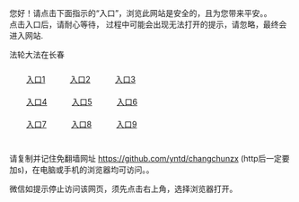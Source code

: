 您好！请点击下面指示的“入口”，浏览此网站是安全的，且为您带来平安。。 <br/>
点击入口后，请耐心等待， 过程中可能会出现无法打开的提示，请忽略，最终会进入网站. </br>

法轮大法在长春<br/>
<div style="padding:10px"><a style="margin:20px" target="_blank" href="https://d2znj5bzp3xv24.cloudfront.net/2Qpsp?tnjtje" id="ccLink1" rel="nofollow">入口1</a> <a target="_blank" style="margin:20px" href="https://d1y0xasseb4plb.cloudfront.net/2Qpsp?eoqynxht" id="ccLink2" rel="nofollow">入口2</a> <a style="margin:20px" target="_blank" href="https://d1he9kqr9lcyel.cloudfront.net/2Qpsp?sexiicy" id="ccLink3" rel="nofollow">入口3</a></div>

<div style="padding:10px" ><a style="margin:20px" target="_blank" href="https://d2znj5bzp3xv24.cloudfront.net/2Qpsp?tnjtje" id="ccLink4" rel="nofollow">入口4</a> <a style="margin:20px" href="https://d1y0xasseb4plb.cloudfront.net/2Qpsp?eoqynxht" target="_blank" id="ccLink5" rel="nofollow">入口5</a> <a style="margin:20px" href="https://d1he9kqr9lcyel.cloudfront.net/2Qpsp?sexiicy" target="_blank" id="ccLink6" rel="nofollow">入口6</a></div>

<div style="padding:10px"><a style="margin:20px" target="_blank" href="https://d2znj5bzp3xv24.cloudfront.net/2Qpsp?tnjtje" id="ccLink7" rel="nofollow">入口7</a> <a style="margin:20px" href="https://d1y0xasseb4plb.cloudfront.net/2Qpsp?eoqynxht" target="_blank" id="ccLink8" rel="nofollow">入口8</a> <a style="margin:20px" target="_blank" href="https://d1he9kqr9lcyel.cloudfront.net/2Qpsp?sexiicy" id="ccLink9" rel="nofollow">入口9</a></div>

<br/>



请复制并记住免翻墙网址 https://github.com/yntd/changchunzx (http后一定要加s)，在电脑或手机的浏览器均可访问。。<br/>

微信如提示停止访问该网页，须先点击右上角，选择浏览器打开。
